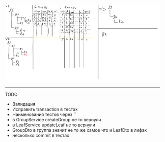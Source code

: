 ![Alt text](ActionSchema.png?raw=true "Schema")

----------
TODO
- Валидация
- Исправить transaction в тестах 
- Наименования тестов через ``
- в GroupService createGroup не то вернули
- в LeafService updateLeaf не то вернули
- GroupDto в группа значит не то же самое что и LeafDto в лифах
- несколько commit в тестах